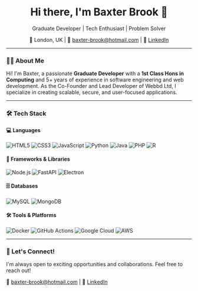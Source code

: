 <h1 align="center">Hi there, I'm Baxter Brook 👋</h1>

<p align="center">
  Graduate Developer | Tech Enthusiast | Problem Solver  
</p>

<p align="center">
  📍 London, UK | 📧 <a href="mailto:baxter-brook@hotmail.com">baxter-brook@hotmail.com</a> | 🔗 <a href="https://www.linkedin.com/in/baxter-brook">LinkedIn</a>
</p>

---

### 👨‍💻 About Me  

Hi! I'm Baxter, a passionate **Graduate Developer** with a **1st Class Hons in Computing** and 5+ years of experience in software engineering and web development. As the Co-Founder and Lead Developer of Webbd Ltd, I specialize in creating scalable, secure, and user-focused applications.  

---

### 🛠️ Tech Stack  

#### 💻 Languages  
![HTML5](https://img.shields.io/badge/HTML5-%23E34F26.svg?style=flat&logo=html5&logoColor=white)
![CSS3](https://img.shields.io/badge/CSS3-%231572B6.svg?style=flat&logo=css3&logoColor=white)
![JavaScript](https://img.shields.io/badge/JavaScript-%23F7DF1E.svg?style=flat&logo=javascript&logoColor=black)
![Python](https://img.shields.io/badge/Python-%233776AB.svg?style=flat&logo=python&logoColor=white)
![Java](https://img.shields.io/badge/Java-%23ED8B00.svg?style=flat&logo=java&logoColor=white)
![PHP](https://img.shields.io/badge/PHP-%23777BB4.svg?style=flat&logo=php&logoColor=white)
![R](https://img.shields.io/badge/R-%23276DC3.svg?style=flat&logo=r&logoColor=white)

#### 🚀 Frameworks & Libraries  
![Node.js](https://img.shields.io/badge/Node.js-%23339933.svg?style=flat&logo=node.js&logoColor=white)
![FastAPI](https://img.shields.io/badge/FastAPI-%23009788.svg?style=flat&logo=fastapi&logoColor=white)
![Electron](https://img.shields.io/badge/Electron-%2347848F.svg?style=flat&logo=electron&logoColor=white)

#### 🗄️ Databases  
![MySQL](https://img.shields.io/badge/MySQL-%234479A1.svg?style=flat&logo=mysql&logoColor=white)
![MongoDB](https://img.shields.io/badge/MongoDB-%2347A248.svg?style=flat&logo=mongodb&logoColor=white)

#### 🛠️ Tools & Platforms  
![Docker](https://img.shields.io/badge/Docker-%232496ED.svg?style=flat&logo=docker&logoColor=white)
![GitHub Actions](https://img.shields.io/badge/GitHub_Actions-%232671E5.svg?style=flat&logo=githubactions&logoColor=white)
![Google Cloud](https://img.shields.io/badge/Google_Cloud-%234285F4.svg?style=flat&logo=googlecloud&logoColor=white)
![AWS](https://img.shields.io/badge/AWS-%23232F3E.svg?style=flat&logo=amazonaws&logoColor=white)

---

### 🚀 Let's Connect!  

I'm always open to exciting opportunities and collaborations. Feel free to reach out!  

<p>
  📧 <a href="mailto:baxter-brook@hotmail.com">baxter-brook@hotmail.com</a> | 🔗 <a href="https://www.linkedin.com/in/baxter-brook">LinkedIn</a>
